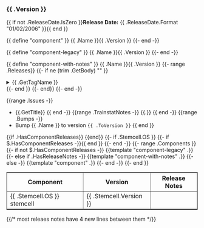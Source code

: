 ### <a id='{{ .Version }}'></a> {{ .Version }}

{{ if not .ReleaseDate.IsZero }}**Release Date:** {{ .ReleaseDate.Format "01/02/2006" }}{{ end }}

{{ define "component" }}
    <tr><td>{{ .Name }}</td><td>{{ .Version }}</td><td></td></tr>
{{- end -}}

{{ define "component-legacy" }}
    <tr><td>{{ .Name }}</td><td>{{ .Version }}</td></tr>
{{- end -}}

{{ define "component-with-notes" }}
    <tr><td>{{ .Name }}</td><td>{{ .Version }}</td>
      <td>{{- range .Releases}}
        {{- if ne (trim .GetBody) "" }}
        <details>
          <summary>{{ .GetTagName }}</summary>
          <pre style="max-width: 30em">
  {{ trim .GetBody | removeEmptyLines | indent 2 | trim}}
          </pre>
        </details>
        {{- end }}
      {{- end}}
      </td>
    </tr>
{{- end -}}

{{range .Issues -}}
  * {{.GetTitle}}
{{ end -}}
{{range .TrainstatNotes -}}
  {{.}}
{{ end -}}
{{range .Bumps -}}
  * Bump {{ .Name }} to version `{{ .ToVersion }}`
{{ end }}
<table border="1" class="nice">
  <thead>
    <tr>
      <th>Component</th>
      <th>Version</th>{{if .HasComponentReleases}}
      <th>Release Notes</th>{{end}}
    </tr>
  </thead>
  <tbody>
  {{- if .Stemcell.OS }}
    <tr><td>{{ .Stemcell.OS }} stemcell</td><td>{{ .Stemcell.Version }}</td>{{- if $.HasComponentReleases -}}<td></td>{{ end }}</tr>
  {{- end -}}
  {{- range .Components }}
    {{- if not $.HasComponentReleases -}}
       {{template "component-legacy" .}}
    {{- else if .HasReleaseNotes -}}
      {{template "component-with-notes" .}}
    {{- else -}}
      {{template "component" .}}
    {{- end -}}
  {{- end }}
  </tbody>
</table>


{{/* most releaes notes have 4 new lines between them */}}
